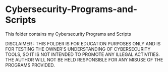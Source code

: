 # Cybersecurity-Programs-and-Scripts
This folder contains my Cybersecurity Programs and Scripts

DISCLAIMER : THIS FOLDER IS FOR EDUCATION PURPOSES ONLY AND IS FOR TESTING THE OWNER'S UNDERSTANDING OF CYBERSECURITY TOOLS, SO IT IS NOT INTENDED TO PROMOTE ANY ILLEGAL ACTIVITIES. THE AUTHOR WILL NOT BE HELD RESPONSIBLE FOR ANY MISUSE OF THE PROGRAMS PROVIDED.